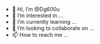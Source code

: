 - 👋 Hi, I’m @Dg600u
- 👀 I’m interested in ...
- 🌱 I’m currently learning ...
- 💞️ I’m looking to collaborate on ...
- 📫 How to reach me ...

<!---
Dg600u/Dg600u is a ✨ special ✨ repository because its `README.md` (this file) appears on your GitHub profile.
You can click the Preview link to take a look at your changes.
--->
